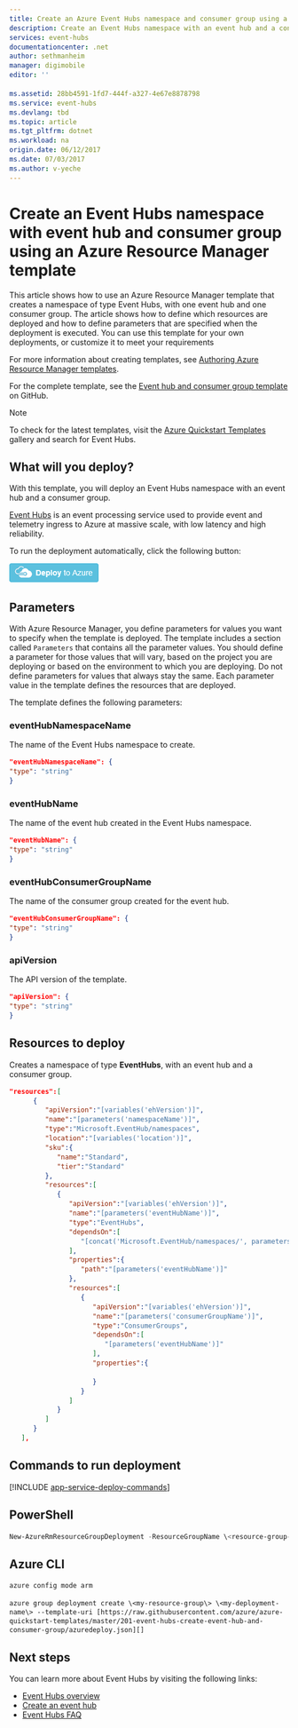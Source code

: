 ```yaml
---
title: Create an Azure Event Hubs namespace and consumer group using a template | Azure
description: Create an Event Hubs namespace with an event hub and a consumer group using Azure Resource Manager templates
services: event-hubs
documentationcenter: .net
author: sethmanheim
manager: digimobile
editor: ''

ms.assetid: 28bb4591-1fd7-444f-a327-4e67e8878798
ms.service: event-hubs
ms.devlang: tbd
ms.topic: article
ms.tgt_pltfrm: dotnet
ms.workload: na
origin.date: 06/12/2017
ms.date: 07/03/2017
ms.author: v-yeche
---
```


# Create an Event Hubs namespace with event hub and consumer group using an Azure Resource Manager template

This article shows how to use an Azure Resource Manager template that creates a namespace of type Event Hubs, with one event hub and one consumer group. The article shows how to define which resources are deployed and how to define parameters that are specified when the deployment is executed. You can use this template for your own deployments, or customize it to meet your requirements

For more information about creating templates, see [Authoring Azure Resource Manager templates][Authoring Azure Resource Manager templates].

For the complete template, see the [Event hub and consumer group template][Event Hub and consumer group template] on GitHub.

> [!NOTE]
> To check for the latest templates, visit the [Azure Quickstart Templates][Azure Quickstart Templates] gallery and search for Event Hubs.
> 
> 

## What will you deploy?

With this template, you will deploy an Event Hubs namespace with an event hub and a consumer group.

[Event Hubs](event-hubs-what-is-event-hubs.md) is an event processing service used to provide event and telemetry ingress to Azure at massive scale, with low latency and high reliability.

To run the deployment automatically, click the following button:

[![Deploy to Azure](./media/event-hubs-resource-manager-namespace-event-hub/deploybutton.png)](https://portal.azure.cn/#create/Microsoft.Template/uri/https%3A%2F%2Fraw.githubusercontent.com%2FAzure%2Fazure-quickstart-templates%2Fmaster%2F201-event-hubs-create-event-hub-and-consumer-group%2Fazuredeploy.json)

## Parameters

With Azure Resource Manager, you define parameters for values you want to specify when the template is deployed. The template includes a section called `Parameters` that contains all the parameter values. You should define a parameter for those values that will vary, based on the project you are deploying or based on the environment to which you are deploying. Do not define parameters for values that always stay the same. Each parameter value in the template defines the resources that are deployed.

The template defines the following parameters:

### eventHubNamespaceName

The name of the Event Hubs namespace to create.

```json
"eventHubNamespaceName": {
"type": "string"
}
```

### eventHubName

The name of the event hub created in the Event Hubs namespace.

```json
"eventHubName": {
"type": "string"
}
```

### eventHubConsumerGroupName

The name of the consumer group created for the event hub.

```json
"eventHubConsumerGroupName": {
"type": "string"
}
```

### apiVersion

The API version of the template.

```json
"apiVersion": {
"type": "string"
}
```

## Resources to deploy

Creates a namespace of type **EventHubs**, with an event hub and a consumer group.

```json
"resources":[  
      {  
         "apiVersion":"[variables('ehVersion')]",
         "name":"[parameters('namespaceName')]",
         "type":"Microsoft.EventHub/namespaces",
         "location":"[variables('location')]",
         "sku":{  
            "name":"Standard",
            "tier":"Standard"
         },
         "resources":[  
            {  
               "apiVersion":"[variables('ehVersion')]",
               "name":"[parameters('eventHubName')]",
               "type":"EventHubs",
               "dependsOn":[  
                  "[concat('Microsoft.EventHub/namespaces/', parameters('namespaceName'))]"
               ],
               "properties":{  
                  "path":"[parameters('eventHubName')]"
               },
               "resources":[  
                  {  
                     "apiVersion":"[variables('ehVersion')]",
                     "name":"[parameters('consumerGroupName')]",
                     "type":"ConsumerGroups",
                     "dependsOn":[  
                        "[parameters('eventHubName')]"
                     ],
                     "properties":{  

                     }
                  }
               ]
            }
         ]
      }
   ],
```

## Commands to run deployment

[!INCLUDE [app-service-deploy-commands](../../includes/app-service-deploy-commands.md)]

## PowerShell

```powershell
New-AzureRmResourceGroupDeployment -ResourceGroupName \<resource-group-name\> -TemplateFile https://raw.githubusercontent.com/azure/azure-quickstart-templates/master/201-event-hubs-create-event-hub-and-consumer-group/azuredeploy.json
```

## Azure CLI

```cli
azure config mode arm

azure group deployment create \<my-resource-group\> \<my-deployment-name\> --template-uri [https://raw.githubusercontent.com/azure/azure-quickstart-templates/master/201-event-hubs-create-event-hub-and-consumer-group/azuredeploy.json][]
```

## Next steps
You can learn more about Event Hubs by visiting the following links:

* [Event Hubs overview](event-hubs-what-is-event-hubs.md)
* [Create an event hub](event-hubs-create.md)
* [Event Hubs FAQ](event-hubs-faq.md)

[Authoring Azure Resource Manager templates]: ../azure-resource-manager/resource-group-authoring-templates.md
[Azure Quickstart Templates]:  https://github.com/Azure/azure-quickstart-templates/?term=event+hubs
[Using Azure PowerShell with Azure Resource Manager]: ../powershell-azure-resource-manager.md
[Using the Azure CLI for Mac, Linux, and Windows with Azure Resource Management]: ../azure-resource-manager/xplat-cli-azure-resource-manager.md
[Event Hub and consumer group template]: https://github.com/Azure/azure-quickstart-templates/blob/master/201-event-hubs-create-event-hub-and-consumer-group/